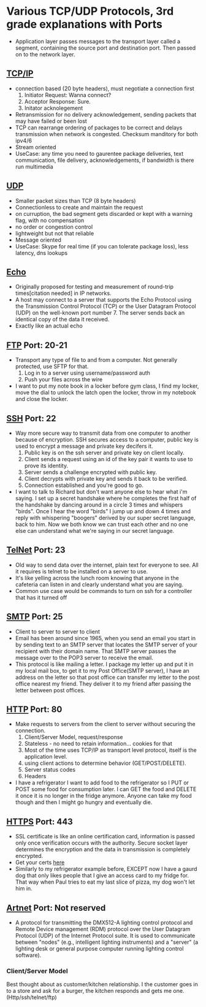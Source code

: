 # Various TCP/UDP Protocols, 3rd grade explanations with Ports

- Application layer passes messages to the transport layer called a segment, containing the source port and destination port.  Then passed on to the network layer.

## [TCP/IP](https://en.wikipedia.org/wiki/Internet_protocol_suite)

- connection based (20 byte headers), must negotiate a connection first
    1. Initiator Request: Wanna connect?
    1. Acceptor Response: Sure.
    1. Initator acknolegement
- Retransmission for no delivery acknowledgement, sending packets that may have failed or been lost
- TCP can rearrange ordering of packages to be correct and delays transmission when network is congested.  Checksum manditory for both ipv4/6
- Stream oriented
- UseCase: any time you need to gaurentee package deliveries, text communication, file delivery, acknowledgements, if bandwidth is there run multimedia

## [UDP](https://en.wikipedia.org/wiki/User_Datagram_Protocol)

- Smaller packet sizes than TCP (8 byte headers)
- Connectionless to create and maintain the request
- on curruption, the bad segment gets discarded or kept with a warning flag, with no compensation
- no order or congestion control
- lightweight but not that reliable
- Message oriented
- UseCase: Skype for real time (if you can tolerate package loss), less latency, dns lookups

## [Echo](https://en.wikipedia.org/wiki/Echo_Protocol)

- Originally proposed for testing and measurement of round-trip times[citation needed] in IP networks.
- A host may connect to a server that supports the Echo Protocol using the Transmission Control Protocol (TCP) or the User Datagram Protocol (UDP) on the well-known port number 7. The server sends back an identical copy of the data it received.
- Exactly like an actual echo

## [FTP](https://en.wikipedia.org/wiki/File_Transfer_Protocol) Port: 20-21

- Transport any type of file to and from a computer. Not generally protected, use SFTP for that.
    1. Log in to a server using username/password auth
    1. Push your files across the wire
- I want to put my note book in a locker before gym class, I find my locker, move the dial to unlock the latch open the locker, throw in my notebook and close the locker.

## [SSH](https://en.wikipedia.org/wiki/Secure_Shell) Port: 22

- Way more secure way to transmit data from one computer to another because of encryption.  SSH secures access to a computer, public key is used to encrypt a message and private key decifers it.
    1. Public key is on the ssh server and private key on client locally.
    1. Client sends a request using an id of the key pair it wants to use to prove its identity.
    1. Server sends a challenge encrypted with public key.
    1. Client decrypts with private key and sends it back to be verified.
    1. Connection established and you're good to go.
- I want to talk to Richard but don't want anyone else to hear what i'm saying. I set up a secret handshake where he completes the first half of the handshake by dancing around in a circle 3 times and whispers "birds".  Once I hear the word "birds" I jump up and down 4 times and reply with whispering "boogers" derived by our super secret language, back to him. Now we both know we can trust each other and no one else can understand what we're saying in our secret language.

## [TelNet](https://en.wikipedia.org/wiki/Telnet) Port: 23

- Old way to send data over the internet, plain text for everyone to see. All it requires is telnet to be installed on a server to use.
- It's like yelling across the lunch room knowing that anyone in the cafeteria can listen in and clearly understand what you are saying.
- Common use case would be commands to turn on ssh for a controller that has it turned off

## [SMTP](https://en.wikipedia.org/wiki/Simple_Mail_Transfer_Protocol) Port: 25
- Client to server to server to client
- Email has been around since 1965, when you send an email you start in by sending text to an SMTP server that locates the SMTP server of your recipient with their domain name.  That SMTP server passes the message over to the POP3 server to receive the email.
- This protocol is like mailing a letter.  I package my letter up and put it in my local mail box, to get it to my Post Office(SMTP server), I have an address on the letter so that post office can transfer my letter to the post office nearest my friend.  They deliver it to my friend after passing the letter between post offices.

## [HTTP](https://en.wikipedia.org/wiki/Hypertext_Transfer_Protocol) Port: 80

- Make requests to servers from the client to server without securing the connection.
    1. Client/Server Model, request/response
    1. Stateless - no need to retain information... cookies for that
    1. Most of the time uses TCP/IP as transport level protocol, itself is the application level.
    1. using client actions to determine behavior (GET/POST/DELETE).
    1. Server status codes
    1. Headers
- I have a refrigerator I want to add food to the refrigerator so I PUT or POST some food for consumption later.  I can GET the food and DELETE it once it is no longer in the fridge anymore.  Anyone can take my food though and then I might go hungry and eventually die.

## [HTTPS](https://en.wikipedia.org/wiki/HTTPS) Port: 443

- SSL certificate is like an online certification card, information is passed only once verification occurs with the authority. Secure socket layer determines the encryption and the data in transmission is completely encrypted.
- Get your certs [here](https://letsencrypt.org/)
- Similarly to my refrigerator example before, EXCEPT now I have a gaurd dog that only likes people that I give an access card to my fridge for.  That way when Paul tries to eat my last slice of pizza, my dog won't let him in.

## [Artnet](https://en.wikipedia.org/wiki/Art-Net) Port: Not reserved

- A protocol for transmitting the DMX512-A lighting control protocol and Remote Device management (RDM) protocol over the User Datagram Protocol (UDP) of the Internet Protocol suite. It is used to communicate between "nodes" (e.g., intelligent lighting instruments) and a "server" (a lighting desk or general purpose computer running lighting control software). 

### Client/Server Model

Best thought about as customer/kitchen relationship.  I the customer goes in to a store and ask for a burger, the kitchen responds and gets me one. (Http/ssh/telnet/ftp)

